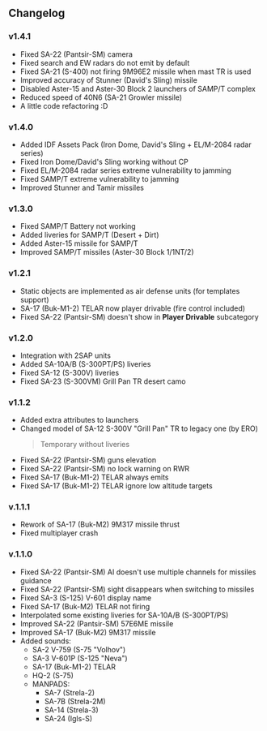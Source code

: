 ## Changelog
### v1.4.1
- Fixed SA-22 (Pantsir-SM) camera
- Fixed search and EW radars do not emit by default
- Fixed SA-21 (S-400) not firing 9M96E2 missile when mast TR is used
- Improved accuracy of Stunner (David's Sling) missile
- Disabled Aster-15 and Aster-30 Block 2 launchers of SAMP/T complex
- Reduced speed of 40N6 (SA-21 Growler missile)
- A little code refactoring :D
### v1.4.0
- Added IDF Assets Pack (Iron Dome, David's Sling + EL/M-2084 radar series)
- Fixed Iron Dome/David's Sling working without CP
- Fixed EL/M-2084 radar series extreme vulnerability to jamming
- Fixed SAMP/T extreme vulnerability to jamming
- Improved Stunner and Tamir missiles
### v1.3.0
- Fixed SAMP/T Battery not working
- Added liveries for SAMP/T (Desert + Dirt)
- Added Aster-15 missile for SAMP/T
- Improved SAMP/T missiles (Aster-30 Block 1/1NT/2)
### v1.2.1
- Static objects are implemented as air defense units (for templates support)
- SA-17 (Buk-M1-2) TELAR now player drivable (fire control included)
- Fixed SA-22 (Pantsir-SM) doesn't show in **Player Drivable** subcategory
### v1.2.0
- Integration with 2SAP units
- Added SA-10A/B (S-300PT/PS) liveries
- Fixed SA-12 (S-300V) liveries
- Fixed SA-23 (S-300VM) Grill Pan TR desert camo
### v1.1.2
- Added extra attributes to launchers
- Changed model of SA-12 S-300V "Grill Pan" TR to legacy one (by ERO)
  > Temporary without liveries
- Fixed SA-22 (Pantsir-SM) guns elevation
- Fixed SA-22 (Pantsir-SM) no lock warning on RWR
- Fixed SA-17 (Buk-M1-2) TELAR always emits
- Fixed SA-17 (Buk-M1-2) TELAR ignore low altitude targets
### v.1.1.1
- Rework of SA-17 (Buk-M2) 9M317 missile thrust
- Fixed multiplayer crash
### v.1.1.0
- Fixed SA-22 (Pantsir-SM) AI doesn't use multiple channels for missiles guidance
- Fixed SA-22 (Pantsir-SM) sight disappears when switching to missiles
- Fixed SA-3 (S-125) V-601 display name
- Fixed SA-17 (Buk-M2) TELAR not firing
- Interpolated some existing liveries for SA-10A/B (S-300PT/PS)
- Improved SA-22 (Pantsir-SM) 57E6ME missile
- Improved SA-17 (Buk-M2) 9M317 missile
- Added sounds:
  - SA-2 V-759 (S-75 "Volhov")
  - SA-3 V-601P (S-125 "Neva")
  - SA-17 (Buk-M1-2) TELAR
  - HQ-2 (S-75)
  - MANPADS:
    - SA-7 (Strela-2)
    - SA-7B (Strela-2M)
    - SA-14 (Strela-3)
    - SA-24 (Igls-S)